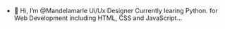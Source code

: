 - 👋 Hi, I’m @Mandelamarle Ui/Ux Designer 
Currently learing Python. for Web Development including HTML, CSS and JavaScript...

<!---
Mandelamarle/Mandelamarle is a ✨ special ✨ repository because its `README.md` (this file) appears on your GitHub profile.
You can click the Preview link to take a look at your changes..
---->
